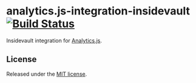 # analytics.js-integration-insidevault [![Build Status][ci-badge]][ci-link]

Insidevault integration for [Analytics.js][].

## License

Released under the [MIT license](License.md).


[Analytics.js]: https://segment.com/docs/libraries/analytics.js/
[ci-link]: https://circleci.com/gh/segment-integrations/analytics.js-integration-insidevault
[ci-badge]: https://circleci.com/gh/segment-integrations/analytics.js-integration-insidevault.svg?style=svg
